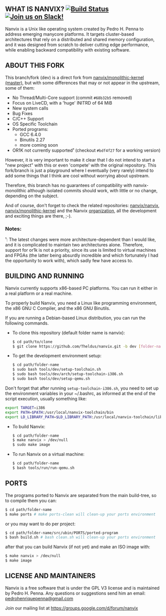 ## WHAT IS NANVIX? [![Build Status](https://api.travis-ci.org/Theldus/nanvix.svg?branch=dev)](https://travis-ci.org/Theldus/nanvix)  [![Join us on Slack!](https://img.shields.io/badge/chat-on%20Slack-e01563.svg)](https://join.slack.com/t/nanvix/shared_invite/enQtMzY2Nzg5OTQ4NTAyLTAxMmYwOGQ0ZmU2NDg2NTJiMWU1OWVkMWJhMWY4NzMzY2E1NTIyMjNiOTVlZDFmOTcyMmM2NDljMTAzOGI1NGY)  

Nanvix is a Unix like operating system created by Pedro H. Penna to
address emerging manycore platforms. It targets cluster-based
architectures that rely on a distributed and shared memory
configuration, and it was designed from scratch to deliver cutting
edge performance, while enabling backward compatibility with
existing software. 

## ABOUT THIS FORK

This branch/fork (dev) is a direct fork from
[nanvix/monolithic-kernel (master)](https://github.com/nanvix/monolithic-kernel),
but with some differences that may or not appear in the upstream, some of them:

- No Thread/Multi-Core support (commit `#68b32b5` removed)
- Focus on LiveCD, with a 'huge' INITRD of 64 MiB
- New system calls
- Bug Fixes
- C/C++ Support
- OS Specific Toolchain
- Ported programs:
  - GCC 6.4.0
  - Binutils 2.27
  - more coming soon
- OR1K not currently supported¹ (checkout `#bdf4f27` for a working version)

However, it is very important to make it clear that I do not intend to start
a "new project" with this or even 'compete' with the original repository.
This fork/branch is just a playground where I eventually (very rarely) intend
to add some things that I think are cool without worrying about upstream.

Therefore, this branch has no guarantees of compatibility with
nanvix-monolithic although isolated commits should work, with little or no
change, depending on the subject.

And of course, don't forget to check the related repositories:
[nanvix/nanvix](https://github.com/nanvix/nanvix),
[nanvix/monolithic-kernel](https://github.com/nanvix/monolithic-kernel)
and the Nanvix [organization](https://github.com/nanvix), all the
development and exciting things are there, ;-).

### Notes:
¹: The latest changes were more architecture-dependent than I would like,
and it is complicated to maintain two architectures alone. Therefore,
support for or1k is not a priority, since its use is limited to virtual
machines and FPGAs (the latter being absurdly incredible and which
fortunately I had the opportunity to work with), which sadly few have
access to.

## BUILDING AND RUNNING

Nanvix currently supports x86-based PC platforms. You can run it
either in a real platform or a real machine.

To properly build Nanvix, you need a Linux like programming
environment, the x86 GNU C Compiler, and the x86 GNU Binutils.

If you are running a Debian-based Linux distribution, you can run
the following commands.

- To clone this repository (default folder name is nanvix):
  ```bash
  $ cd path/to/clone
  $ git clone https://github.com/Theldus/nanvix.git -b dev [folder-name]
  ```

- To get the development environment setup:
  ```bash
  $ cd path/folder-name
  $ sudo bash tools/dev/setup-toolchain.sh
  $ sudo bash tools/dev/arch/setup-toolchain-i386.sh
  $ sudo bash tools/dev/setup-qemu.sh
  ```

Don't forget that after running `setup-toolchain-i386.sh`, you need to
set up the environment variables in your ~/.bashrc, as informed at the
end of the script execution, usually something like:

  ```bash
  export TARGET=i386                                                       # Target architecture
  export PATH=$PATH:/usr/local/nanvix-toolchain/bin                        # Toolchain binaries
  export LD_LIBRARY_PATH=$LD_LIBRARY_PATH:/usr/local/nanvix-toolchain/lib  # MPC, MPFR and GMP libs
  ```

- To build Nanvix:
  ```bash
  $ cd path/folder-name
  $ make nanvix > /dev/null
  $ sudo make image
  ```

- To run Nanvix on a virtual machine:
  ```bash
  $ cd path/folder-name
  $ bash tools/run/run-qemu.sh
  ```

## PORTS

The programs ported to Nanvix are separated from the main build-tree, so
to compile them you can:

  ```bash
  $ cd path/folder-name
  $ make ports # make ports-clean will clean-up your ports environment
  ```
or you may want to do per project:
  ```bash
  $ cd path/folder-name/src/ubin/PORTS/ported-program
  $ bash build.sh # bash clean.sh will clean-up your ports environment
  ```

after that you can build Nanvix (if not yet) and make an ISO image with:
  ```bash
  $ make nanvix > /dev/null
  $ make image
  ```

## LICENSE AND MAINTAINERS

Nanvix is a free software that is under the GPL V3 license and is
maintained by Pedro H. Penna. Any questions or suggestions send
him an email: <pedrohenriquepenna@gmail.com>

Join our mailing list at https://groups.google.com/d/forum/nanvix
